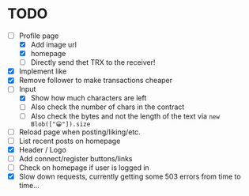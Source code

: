
# TODO
- [ ] Profile page
  - [x] Add image url
  - [x] homepage
  - [ ] Directly send thet TRX to the receiver!
- [x] Implement like
- [x] Remove follower to make transactions cheaper
- [ ] Input
  - [x] Show how much characters are left
  - [ ] Also check the number of chars in the contract
  - [ ] Also check the bytes and not the length of the text via `new Blob(["😀"]).size`
- [ ] Reload page when posting/liking/etc.
- [ ] List recent posts on homepage
- [x] Header / Logo
- [ ] Add connect/register buttons/links
- [ ] Check on homepage if user is logged in
- [x] Slow down requests, currently getting some 503 errors from time to time...